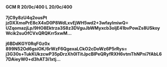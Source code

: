 #### GCM R 20/0c/400 L 20/0c/400
**7jC9y8zU4q2ousPt**<br/>**jzDXXmoPrE8cX4xD0P8WdLxvEjWH5wd2+3wfayImiwQ=**<br/>**UZqomazjLp/9HO8Ektrza3S8z3DVguJbWMyxcb3oljE41bvPowZs8USkoyWcik2suOfCVxQRQKrr5xwM...**<br/><br/>
**j6BDdKGY0RqFGz0x**<br/>**899N52Od6gsiOK/6rWzF6QgexaLCkO2cDoWz6P5rRys=**<br/>**j3G30s+TukKUkzcwP35pDrzXh0lTitJpcBlPeQRyfRXH6vtmThNPni7fAbL67DAieyW0+d3hAT3i1xtj...**